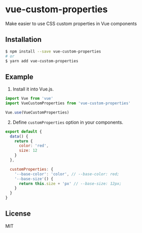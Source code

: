 # vue-custom-properties

Make easier to use CSS custom properties in Vue components

## Installation

```bash
$ npm install --save vue-custom-properties
# or
$ yarn add vue-custom-properties
```

## Example

1. Install it into Vue.js.

```js
import Vue from 'vue'
import VueCustomProperties from 'vue-custom-properties'

Vue.use(VueCustomProperties)
```

2. Define `customProperties` option in your components.

```js
export default {
  data() {
    return {
      color: 'red',
      size: 12
    }
  },

  customProperties: {
    '--base-color': 'color', // --base-color: red;
    '--base-size'() {
      return this.size + 'px' // --base-size: 12px;
    }
  }
}
```

## License

MIT
